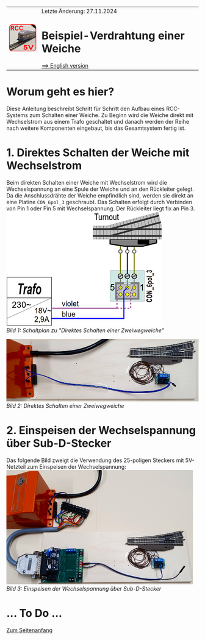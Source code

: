<table><tr><td><img src="./images/RCC5V_Logo_96.png"></img></td><td>
Letzte &Auml;nderung: 27.11.2024 <a name="up"></a><br>   
<h1>Beispiel-Verdrahtung einer Weiche</h1>
<a href="README.md">==> English version</a>&nbsp; &nbsp; &nbsp; 
</td></tr></table>   

# Worum geht es hier?
Diese Anleitung beschreibt Schritt für Schritt den Aufbau eines RCC-Systems zum Schalten einer Weiche. Zu Beginn wird die Weiche direkt mit Wechselstrom aus einem Trafo geschaltet und danach werden der Reihe nach weitere Komponenten eingebaut, bis das Gesamtsystem fertig ist.   

# 1. Direktes Schalten der Weiche mit Wechselstrom
Beim direkten Schalten einer Weiche mit Wechselstrom wird die Wechselspannung an eine Spule der Weiche und an den Rückleiter gelegt. Da die Anschlussdrähte der Weiche empfindlich sind, werden sie direkt an eine Platine `CON_6pol_3` geschraubt. Das Schalten erfolgt durch Verbinden von Pin 1 oder Pin 5 mit Wechselspannung. Der Rückleiter liegt fix an Pin 3.   
![W2_Direct_Switching1](./images/300_W2_DirectSwitching1.png "W2_Direct_Switching1")   
_Bild 1: Schaltplan zu "Direktes Schalten einer Zweiwegweiche"_   

![W2_Direct_Switching2](./images/300_W2_DirectSwitching2.png "W2_Direct_Switching2")   
_Bild 2: Direktes Schalten einer Zweiwegweiche_   

# 2. Einspeisen der Wechselspannung über Sub-D-Stecker
Das folgende Bild zweigt die Verwendung des 25-poligen Steckers mit 5V-Netzteil zum Einspeisen der Wechselspannung:   
![W2_Sub-D_1](./images/300_W2_Sub-D_1.png "W2_Sub-D_1")   
_Bild 3: Einspeisen der Wechselspannung über Sub-D-Stecker_   


# ... To Do ...

[Zum Seitenanfang](#up)   